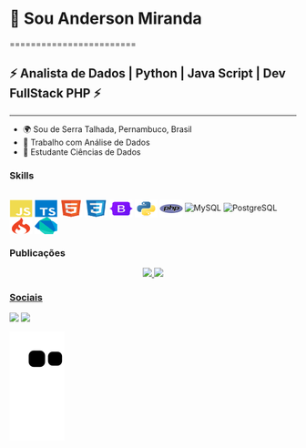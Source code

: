 # 👋 Sou **Anderson Miranda**
========================

## ⚡ Analista de Dados | Python | Java Script | Dev FullStack PHP ⚡
---

- 🌍 Sou de Serra Talhada, Pernambuco, Brasil
- 🧠 Trabalho com Análise de Dados
- 🌱 Estudante Ciências de Dados

### Skills
<!-- https://github.com/devicons/devicon/tree/master/icons -->
<div style="display: inline_block"><br>
  <img align="center" alt="JavaScript" height="30" width="40" src="https://raw.githubusercontent.com/devicons/devicon/master/icons/javascript/javascript-plain.svg">
  <img align="center" alt="TypeScript" height="30" width="40" src="https://raw.githubusercontent.com/devicons/devicon/master/icons/typescript/typescript-plain.svg">
  <img align="center" alt="HTML" height="30" width="40" src="https://raw.githubusercontent.com/devicons/devicon/master/icons/html5/html5-original.svg">
  <img align="center" alt="CSS" height="30" width="40" 
    src="https://raw.githubusercontent.com/devicons/devicon/master/icons/css3/css3-original.svg">
  <img align="center" alt="BootStrap" height="30" width="40" src="https://raw.githubusercontent.com/devicons/devicon/master/icons/bootstrap/bootstrap-original.svg">
  <img align="center" alt="Python" height="30" width="40" src="https://raw.githubusercontent.com/devicons/devicon/master/icons/python/python-original.svg">
  <img align="center" alt="PHP" height="30" width="40" 
    src="https://raw.githubusercontent.com/devicons/devicon/master/icons/php/php-original.svg">
  <img width="30" height="40" alt="MySQL"
    src="https://raw.githubusercontent.com/danielcranney/readme-generator/main/public/icons/skills/mysql-colored.svg" />
  <img width="30" height="40" alt="PostgreSQL"
    src="https://raw.githubusercontent.com/danielcranney/readme-generator/main/public/icons/skills/postgresql-colored.svg"  />  
  <img align="center" alt="CodeIgniter" height="30" width="40"  
    src="https://raw.githubusercontent.com/devicons/devicon/master/icons/codeigniter/codeigniter-plain.svg">
  <img align="center" alt="Dart" height="30" width="40" 
    src="https://raw.githubusercontent.com/devicons/devicon/master/icons/dart/dart-original.svg">
</div>
  
### Publicações
  
<div align="center">
  <a href="https://github.com/aluipio">
  <img height="180em" src="https://github-readme-stats.vercel.app/api?username=aluipio&show_icons=true&theme=dark&include_all_commits=true&count_private=true"/>
  <img height="180em" src="https://github-readme-stats.vercel.app/api/top-langs/?username=aluipio&layout=compact&langs_count=7&theme=dark"/>
</div>  

 ### Sociais
 
<div>
  <a href="mailto:aluipio@gmail.com"><img src="https://img.shields.io/badge/Gmail-D14836?style=for-the-badge&logo=gmail&logoColor=white" target="_blank"></a>
  <a href="https://www.linkedin.com/in/anderson-miranda-a69248a2" target="_blank"><img src="https://img.shields.io/badge/-LinkedIn-%230077B5?style=for-the-badge&logo=linkedin&logoColor=white" target="_blank"></a> 
 
  ![Snake animation](https://github.com/aluipio/aluipio/blob/output/github-contribution-grid-snake.svg)
 </div>
